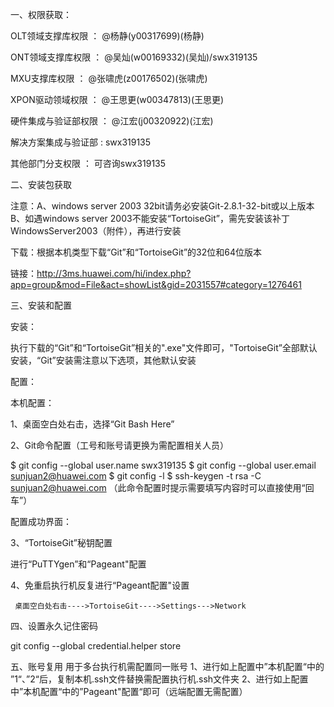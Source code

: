 一、权限获取：

OLT领域支撑库权限      ： @杨静(y00317699)(杨静)

ONT领域支撑库权限     ： @吴灿(w00169332)(吴灿)/swx319135

MXU支撑库权限           ： @张啸虎(z00176502)(张啸虎)

XPON驱动领域权限      ： @王思更(w00347813)(王思更)

硬件集成与验证部权限  ： @江宏(j00320922)(江宏)

解决方案集成与验证部   :   swx319135

其他部门分支权限        ：  可咨询swx319135

二、安装包获取

注意：A、windows server 2003 32bit请务必安装Git-2.8.1-32-bit或以上版本
          B、如遇windows server 2003不能安装“TortoiseGit”，需先安装该补丁WindowsServer2003（附件），再进行安装

下载：根据本机类型下载“Git”和“TortoiseGit”的32位和64位版本

链接：http://3ms.huawei.com/hi/index.php?app=group&mod=File&act=showList&gid=2031557#category=1276461

三、安装和配置

安装：

执行下载的“Git”和“TortoiseGit”相关的".exe"文件即可，"TortoiseGit”全部默认安装，“Git”安装需注意以下选项，其他默认安装

配置：

本机配置：

1、桌面空白处右击，选择“Git Bash Here”

2、Git命令配置（工号和账号请更换为需配置相关人员）

$ git config --global user.name swx319135
$ git config --global user.email sunjuan2@huawei.com
$ git config -l
$ ssh-keygen -t rsa -C sunjuan2@huawei.com （此命令配置时提示需要填写内容时可以直接使用“回车”）

配置成功界面：

3、“TortoiseGit”秘钥配置

进行“PuTTYgen”和“Pageant"配置

4、免重启执行机反复进行“Pageant配置"设置

     桌面空白处右击---->TortoiseGit---->Settings--->Network
四、设置永久记住密码

git config --global credential.helper store 

五、账号复用
用于多台执行机需配置同一账号
1、进行如上配置中”本机配置“中的 ”1“、”2“后，复制本机.ssh文件替换需配置执行机.ssh文件夹
2、进行如上配置中”本机配置“中的”Pageant"配置“即可（远端配置无需配置）
